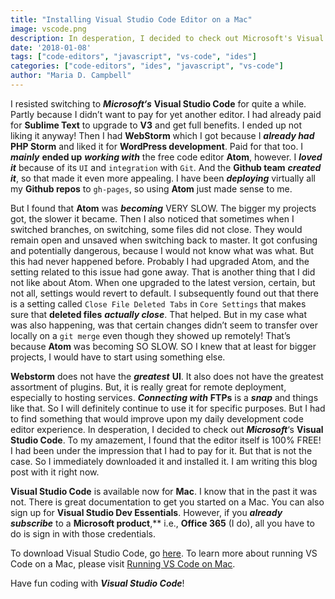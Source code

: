 ```yaml
---
title: "Installing Visual Studio Code Editor on a Mac"
image: vscode.png
description: In desperation, I decided to check out Microsoft's Visual Studio Code, and to my amazement, I found that the editor itself is 100% FREE!
date: '2018-01-08'
tags: ["code-editors", "javascript", "vs-code", "ides"]
categories: ["code-editors", "ides", "javascript", "vs-code"]
author: "Maria D. Campbell"
---
```


I resisted switching to ***Microsoft‘s*** **Visual Studio Code** for quite a while. Partly because I didn’t want to pay for yet another editor. I had already paid for **Sublime Text** to upgrade to **V3** and get full benefits. I ended up not liking it anyway! Then I had **WebStorm** which I got because I ***already had*** **PHP Storm** and liked it for **WordPress development**. Paid for that too. I ***mainly*** **ended up** ***working with*** the free code editor **Atom**, however. I ***loved it*** because of its `UI` and `integration` with `Git`. And the **Github team** ***created it***, so that made it even more appealing. I have been ***deploying*** virtually all my **Github repos** to `gh-pages`, so using **Atom** just made sense to me.

But I found that **Atom** was ***becoming*** VERY SLOW. The bigger my projects got, the slower it became. Then I also noticed that sometimes when I switched branches, on switching, some files did not close. They would remain open and unsaved when switching back to master. It got confusing and potentially dangerous, because I would not know what was what. But this had never happened before. Probably I had upgraded Atom, and the setting related to this issue had gone away. That is another thing that I did not like about Atom. When one upgraded to the latest version, certain, but not all, settings would revert to default. I subsequently found out that there is a setting called `Close File Deleted Tabs` in `Core Settings` that makes sure that **deleted files** ***actually close***. That helped. But in my case what was also happening, was that certain changes didn’t seem to transfer over locally on a `git merge` even though they showed up remotely! That’s because **Atom** was becoming SO SLOW. SO I knew that at least for bigger projects, I would have to start using something else.

**Webstorm** does not have the ***greatest*** **UI**. It also does not have the greatest assortment of plugins. But, it is really great for remote deployment, especially to hosting services. ***Connecting with*** **FTPs** is a ***snap*** and things like that. So I will definitely continue to use it for specific purposes. But I had to find something that would improve upon my daily development code editor experience. In desperation, I decided to check out ***Microsoft***‘s **Visual Studio Code**. To my amazement, I found that the editor itself is 100% FREE! I had been under the impression that I had to pay for it. But that is not the case. So I immediately downloaded it and installed it. I am writing this blog post with it right now.

**Visual Studio Code** is available now for **Mac**. I know that in the past it was not. There is great documentation to get you started on a Mac. You can also sign up for **Visual Studio Dev Essentials**. However, if you ***already subscribe*** to a **Microsoft product**,** i.e., **Office 365** (I do), all you have to do is sign in with those credentials.

To download Visual Studio Code, go [here](https://code.visualstudio.com/).
To learn more about running VS Code on a Mac, please visit [Running VS Code on Mac](https://code.visualstudio.com/docs/setup/mac).

Have fun coding with ***Visual Studio Code***!
